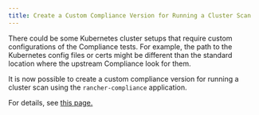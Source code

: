 ```yaml
---
title: Create a Custom Compliance Version for Running a Cluster Scan
---
```


<head>
  <link rel="canonical" href="https://ranchermanager.docs.rancher.com/how-to-guides/advanced-user-guides/compliance-scan-guides/create-a-custom-compliance-version-to-run"/>
</head>

There could be some Kubernetes cluster setups that require custom configurations of the Compliance tests. For example, the path to the Kubernetes config files or certs might be different than the standard location where the upstream Compliance look for them.

It is now possible to create a custom compliance version for running a cluster scan using the `rancher-compliance` application.

For details, see [this page.](../../../integrations-in-rancher/cis-scans/custom-benchmark.md)